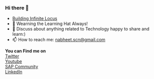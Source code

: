 ### Hi there 👋
-  <a href="https://www.infinitelocus.com/">Building Infinite Locus</a>
- 🌱 Wearning the Learning Hat Always!
- 💬 Discuss about anything related to Technology happy to share and learn:)
- 📫 How to reach me: nabheet.scn@gmail.com
<div align="left">
  <p> <strong>You can Find me on </strong><br>
 <a href="https://twitter.com/Nabheet/">Twitter</a> <br>
  <a href="https://www.youtube.com/channel/UCW8OSu54ONLbsdV30tB3sKQ">Youtube</a> <br> 
   <a href="https://people.sap.com/nabheetscn">SAP Community</a> <br>
    <a href="https://www.linkedin.com/in/nabheet-madan-80594821/">LinkedIn</a> </p>  
</div>
